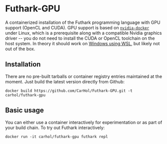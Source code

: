 # Futhark-GPU
A containerized installation of the Futhark programming language with GPU support (OpenCL and CUDA). GPU support is based on [`nvidia-docker`](https://github.com/NVIDIA/nvidia-docker) under Linux, which is a prerequisite along with a compatible Nvidia graphics driver -- you do not need to install the CUDA or OpenCL toolchain on the host system. In theory it should work on [Windows using WSL](https://docs.nvidia.com/cuda/wsl-user-guide/index.html), but likely not out of the box.

## Installation
There are no pre-built tarballs or container registry entries maintained at the moment. Just build the latest version directly from Github:

``` docker build https://github.com/CarHol/Futhark-GPU.git -t carhol/futhark-gpu ```

## Basic usage
You can either use a container interactively for experimentation or as part of your build chain. To try out Futhark interactively:

```docker run -it carhol/futhark-gpu futhark repl```
